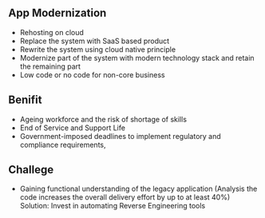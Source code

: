 ## App Modernization  
- Rehosting on cloud
- Replace the system with SaaS based product
- Rewrite the system using cloud native principle
- Modernize part of the system with modern technology stack and retain the remaining part
- Low code or no code for non-core business

## Benifit
- Ageing workforce and the risk of shortage of skills
- End of Service and Support Life
- Government-imposed deadlines to implement regulatory and compliance requirements, 

## Challege
- Gaining functional understanding of the legacy application (Analysis the code increases the overall delivery effort by up to at least 40%)  
Solution: Invest in automating Reverse Engineering tools
